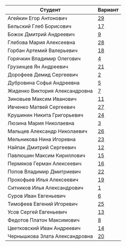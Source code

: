 | **Студент** | **Вариант**|
|-------------|------------|
| Агейкин Егор Антонович | [29](./tasks/29) |
| Бельский Глеб Борисович | [17](./tasks/17) |
| Божок Дмитрий Андреевич | [9](./tasks/9) |
| Глебова Мария Алексеевна | [28](./tasks/28) |
| Горбан Артемий Валерьевич | [18](./tasks/18) |
| Горячкин Владимир Олегович | [4](./tasks/4) |
| Грузинцев Ян Андреевич | [21](./tasks/21) |
| Дорофеев Демид Сергеевич | [2](./tasks/2) |
| Дубровина Софья Андреевна | [5](./tasks/5) |
| Жиденко Виктория Александровна | [7](./tasks/7) |
| Зиновьев Максим Иванович | [11](./tasks/11) |
| Ивченко Матвей Сергеевич | [27](./tasks/27) |
| Крушинин Никита Григорьевич | [24](./tasks/24) |
| Люзина Мария Николаевна | [3](./tasks/3) |
| Мальцев Александр Николаевич | [26](./tasks/26) |
| Мельникова Нина Игоревна | [23](./tasks/23) |
| Найпак Дмитрий Сергеевич | [12](./tasks/12) |
| Павлюшин Максим Кириллович | [15](./tasks/15) |
| Пермяков Герман Алексеевич | [16](./tasks/16) |
| Попов Владимир Дмитриевич | [22](./tasks/22) |
| Прокофьев Илья Алексеевич | [19](./tasks/19) |
| Ситников Илья Александрович | [1](./tasks/1) |
| Суров Иван Евгеньевич | [6](./tasks/6) |
| Тимофеев Евгений Игоревич | [25](./tasks/25) |
| Усов Сергей Евгеньевич | [13](./tasks/13) |
| Федотов Платон Максимович | [8](./tasks/8) |
| Цветковский Иван Андреевич | [14](./tasks/14) |
| Чернышкова Злата Александровна | [20](./tasks/20) |
